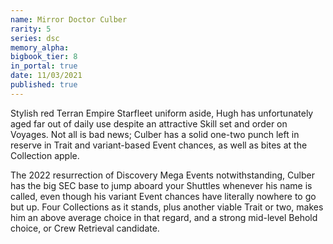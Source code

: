 ```yaml
---
name: Mirror Doctor Culber
rarity: 5
series: dsc
memory_alpha:
bigbook_tier: 8
in_portal: true
date: 11/03/2021
published: true
---
```


Stylish red Terran Empire Starfleet uniform aside, Hugh has unfortunately aged far out of daily use despite an attractive Skill set and order on Voyages. Not all is bad news; Culber has a solid one-two punch left in reserve in Trait and variant-based Event chances, as well as bites at the Collection apple.

The 2022 resurrection of Discovery Mega Events notwithstanding, Culber has the big SEC base to jump aboard your Shuttles whenever his name is called, even though his variant Event chances have literally nowhere to go but up. Four Collections as it stands, plus another viable Trait or two, makes him an above average choice in that regard, and a strong mid-level Behold choice, or Crew Retrieval candidate.
